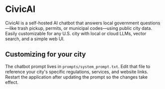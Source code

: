 # CivicAI
CivicAI is a self-hosted AI chatbot that answers local government questions—like trash pickup, permits, or municipal codes—using public city data. Easily customizable for any U.S. city with local or cloud LLMs, vector search, and a simple web UI.

## Customizing for your city
The chatbot prompt lives in `prompts/system_prompt.txt`. Edit that file to reference your city's specific regulations, services, and website links. Restart the application after updating the prompt so the changes take effect.

